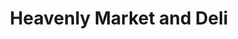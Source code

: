 ---
title: "Heavenly Market and Deli"
url: /new-york/heavenly-market-and-deli/
shop: convenience
---